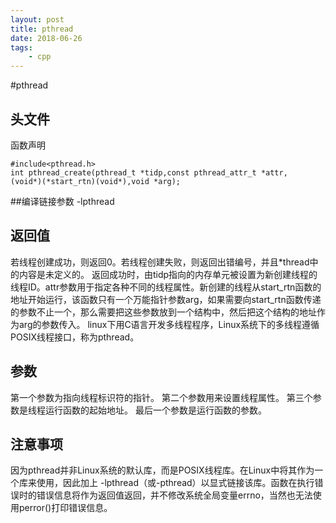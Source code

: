 ```yaml
---
layout: post
title: pthread
date: 2018-06-26
tags:
    - cpp
---
```

#pthread

## 头文件
函数声明

```
#include<pthread.h>
int pthread_create(pthread_t *tidp,const pthread_attr_t *attr,
(void*)(*start_rtn)(void*),void *arg);
```

<!--more-->
##编译链接参数
-lpthread

## 返回值
若线程创建成功，则返回0。若线程创建失败，则返回出错编号，并且*thread中的内容是未定义的。
返回成功时，由tidp指向的内存单元被设置为新创建线程的线程ID。attr参数用于指定各种不同的线程属性。新创建的线程从start_rtn函数的地址开始运行，该函数只有一个万能指针参数arg，如果需要向start_rtn函数传递的参数不止一个，那么需要把这些参数放到一个结构中，然后把这个结构的地址作为arg的参数传入。
linux下用C语言开发多线程程序，Linux系统下的多线程遵循POSIX线程接口，称为pthread。
## 参数
第一个参数为指向线程标识符的指针。
第二个参数用来设置线程属性。
第三个参数是线程运行函数的起始地址。
最后一个参数是运行函数的参数。

## 注意事项
因为pthread并非Linux系统的默认库，而是POSIX线程库。在Linux中将其作为一个库来使用，因此加上 -lpthread（或-pthread）以显式链接该库。函数在执行错误时的错误信息将作为返回值返回，并不修改系统全局变量errno，当然也无法使用perror()打印错误信息。


